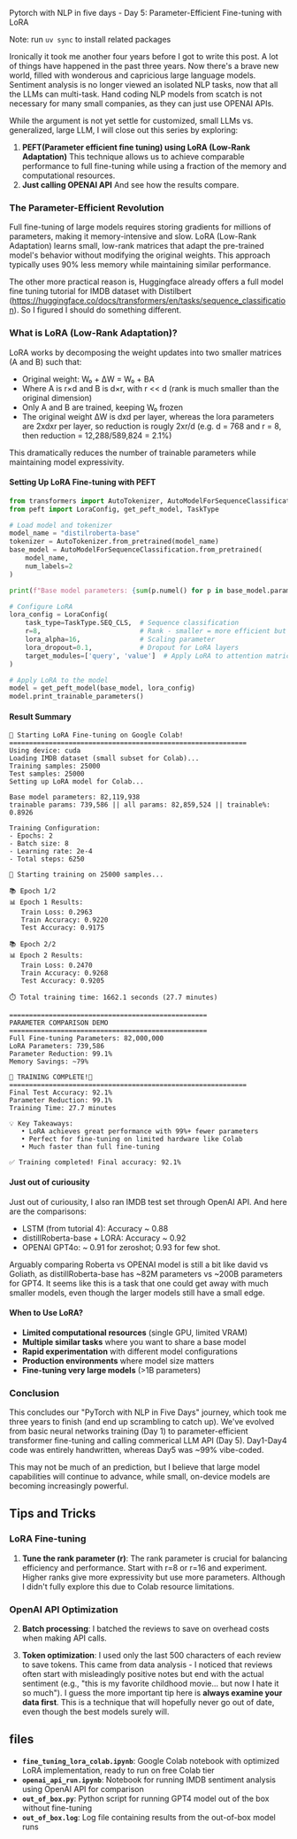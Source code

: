 Pytorch with NLP in five days - Day 5: Parameter-Efficient Fine-tuning with LoRA

Note: run `uv sync` to install related packages 

Ironically it took me another four years before I got to write this post.  A lot of things have happened in the past three years. Now there's a brave new world, filled with wonderous and capricious large language models. Sentiment analysis is no longer viewed an isolated NLP tasks, now that all the LLMs can multi-task. Hand coding NLP models from scatch is not necessary for many small companies, as they can just use OPENAI APIs. 

While the argument is not yet settle for customized, small LLMs vs. generalized, large LLM, I will close out this series by exploring: 
1. **PEFT(Parameter efficient fine tuning) using LoRA (Low-Rank Adaptation)** This technique allows us to achieve comparable performance to full fine-tuning while using a fraction of the memory and computational resources.
2. **Just calling OPENAI API** And see how the results compare. 

### The Parameter-Efficient Revolution

Full fine-tuning of large models requires storing gradients for millions of parameters, making it memory-intensive and slow. LoRA (Low-Rank Adaptation) learns small, low-rank matrices that adapt the pre-trained model's behavior without modifying the original weights. This approach typically uses 90% less memory while maintaining similar performance. 

The other more practical reason is, Huggingface already offers a full model fine tuning tutorial for IMDB dataset with Distilbert (https://huggingface.co/docs/transformers/en/tasks/sequence_classification). So I figured I should do something different.  

### What is LoRA (Low-Rank Adaptation)?

LoRA works by decomposing the weight updates into two smaller matrices (A and B) such that:
- Original weight: W₀ + ΔW = W₀ + BA
- Where A is r×d and B is d×r, with r << d (rank is much smaller than the original dimension)
- Only A and B are trained, keeping W₀ frozen
- The original weight ΔW is dxd per layer, whereas the lora parameters are 2xdxr per layer, so reduction is rougly 2xr/d (e.g. d = 768 and r = 8, then reduction = 12,288/589,824 = 2.1%)

This dramatically reduces the number of trainable parameters while maintaining model expressivity.

#### Setting Up LoRA Fine-tuning with PEFT

```python
from transformers import AutoTokenizer, AutoModelForSequenceClassification
from peft import LoraConfig, get_peft_model, TaskType

# Load model and tokenizer
model_name = "distilroberta-base"
tokenizer = AutoTokenizer.from_pretrained(model_name)
base_model = AutoModelForSequenceClassification.from_pretrained(
    model_name,
    num_labels=2
)

print(f"Base model parameters: {sum(p.numel() for p in base_model.parameters()):,}")

# Configure LoRA
lora_config = LoraConfig(
    task_type=TaskType.SEQ_CLS,  # Sequence classification
    r=8,                         # Rank - smaller = more efficient but less expressive
    lora_alpha=16,               # Scaling parameter
    lora_dropout=0.1,            # Dropout for LoRA layers
    target_modules=['query', 'value']  # Apply LoRA to attention matrices
)

# Apply LoRA to the model
model = get_peft_model(base_model, lora_config)
model.print_trainable_parameters()
```

#### Result Summary

```
🚀 Starting LoRA Fine-tuning on Google Colab!
============================================================
Using device: cuda
Loading IMDB dataset (small subset for Colab)...
Training samples: 25000
Test samples: 25000
Setting up LoRA model for Colab...

Base model parameters: 82,119,938
trainable params: 739,586 || all params: 82,859,524 || trainable%: 0.8926

Training Configuration:
- Epochs: 2
- Batch size: 8
- Learning rate: 2e-4
- Total steps: 6250

🎯 Starting training on 25000 samples...

📚 Epoch 1/2
📊 Epoch 1 Results:
   Train Loss: 0.2963
   Train Accuracy: 0.9220
   Test Accuracy: 0.9175

📚 Epoch 2/2
📊 Epoch 2 Results:
   Train Loss: 0.2470
   Train Accuracy: 0.9268
   Test Accuracy: 0.9205

⏱️ Total training time: 1662.1 seconds (27.7 minutes)

==================================================
PARAMETER COMPARISON DEMO
==================================================
Full Fine-tuning Parameters: 82,000,000
LoRA Parameters: 739,586
Parameter Reduction: 99.1%
Memory Savings: ~79%

🎉 TRAINING COMPLETE!🎉
============================================================
Final Test Accuracy: 92.1%
Parameter Reduction: 99.1%
Training Time: 27.7 minutes

💡 Key Takeaways:
   • LoRA achieves great performance with 99%+ fewer parameters
   • Perfect for fine-tuning on limited hardware like Colab
   • Much faster than full fine-tuning

✅ Training completed! Final accuracy: 92.1%
```

#### Just out of curiousity 
Just out of curiousity, I also ran IMDB test set through OpenAI API. 
And here are the comparisons: 
- LSTM (from tutorial 4): Accuracy ~ 0.88 
- distillRoberta-base + LORA: Accuracy ~ 0.92 
- OPENAI GPT4o: ~ 0.91 for zeroshot; 0.93 for few shot. 

Arguably comparing Roberta vs OPENAI model is still a bit like david vs Goliath, as distillRoberta-base has ~82M parameters vs ~200B parameters for GPT4. It seems like this is a task that one could get away with much smaller models, even though the larger models still have a small edge. 

#### When to Use LoRA?

- **Limited computational resources** (single GPU, limited VRAM)
- **Multiple similar tasks** where you want to share a base model
- **Rapid experimentation** with different model configurations  
- **Production environments** where model size matters
- **Fine-tuning very large models** (>1B parameters)

### Conclusion
This concludes our "PyTorch with NLP in Five Days" journey, which took me three years to finish (and end up scrambling to catch up). We've evolved from basic neural networks training (Day 1) to parameter-efficient transformer fine-tuning and calling commerical LLM API (Day 5). Day1-Day4 code was entirely handwritten, whereas Day5 was ~99% vibe-coded. 

This may not be much of an prediction, but I believe that large model capabilities will continue to advance, while small, on-device models are becoming increasingly powerful. 


## Tips and Tricks 

### LoRA Fine-tuning
1. **Tune the rank parameter (r)**: The rank parameter is crucial for balancing efficiency and performance. Start with r=8 or r=16 and experiment. Higher ranks give more expressivity but use more parameters. Although I didn't fully explore this due to Colab resource limitations.

### OpenAI API Optimization
2. **Batch processing**: I batched the reviews to save on overhead costs when making API calls.

3. **Token optimization**: I used only the last 500 characters of each review to save tokens. This came from data analysis - I noticed that reviews often start with misleadingly positive notes but end with the actual sentiment (e.g., "this is my favorite childhood movie... but now I hate it so much"). I guess the more important tip here is **always examine your data first**. This is a technique that will hopefully never go out of date, even though the best models surely will. 

## files
- **`fine_tuning_lora_colab.ipynb`**: Google Colab notebook with optimized LoRA implementation, ready to run on free Colab tier
- **`openai_api_run.ipynb`**: Notebook for running IMDB sentiment analysis using OpenAI API for comparison
- **`out_of_box.py`**: Python script for running GPT4 model out of the box without fine-tuning
- **`out_of_box.log`**: Log file containing results from the out-of-box model runs


